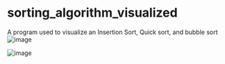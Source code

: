 # sorting_algorithm_visualized 
A program used to visualize an Insertion Sort, Quick sort, and bubble sort
![image](https://github.com/wba6/sorting_algorithm_visualized/assets/76547127/e485c724-1b75-4815-bd5e-180e6ed7e7ba)

![image](https://github.com/wba6/sorting_algorithm_visualized/assets/76547127/d2fa5393-a839-442e-ae8f-bbb5146ceae4)



